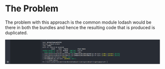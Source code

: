 # The Problem

The problem with this approach is the common module lodash would be there in both the bundles and hence the resulting code that is produced is duplicated.

![Output](CodeSplittingWrongApproach/support/develop.PNG)